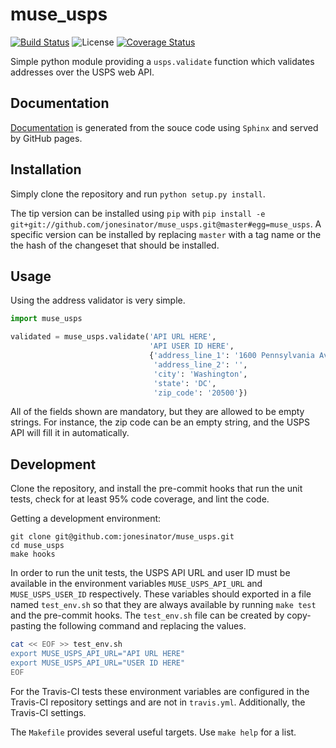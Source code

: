 # muse\_usps
[![Build Status](https://travis-ci.org/jonesinator/muse_usps.svg)](https://travis-ci.org/jonesinator/muse_usps)
![License](https://img.shields.io/github/license/jonesinator/muse_usps.svg)
[![Coverage Status](https://coveralls.io/repos/jonesinator/muse_usps/badge.svg?branch=master&service=github)](https://coveralls.io/github/jonesinator/muse_usps?branch=master)

Simple python module providing a `usps.validate` function which validates
addresses over the USPS web API.

## Documentation
[Documentation](https://jonesinator.github.io/muse_usps) is generated from the
souce code using `Sphinx` and served by GitHub pages.

## Installation
Simply clone the repository and run `python setup.py install`.

The tip version can be installed using `pip` with
`pip install -e git+git://github.com/jonesinator/muse_usps.git@master#egg=muse_usps`.
A specific version can be installed by replacing `master` with a tag name or
the the hash of the changeset that should be installed.

## Usage

Using the address validator is very simple.

```python
import muse_usps

validated = muse_usps.validate('API URL HERE',
                               'API USER ID HERE',
                               {'address_line_1': '1600 Pennsylvania Ave NW',
                                'address_line_2': '',
                                'city': 'Washington',
                                'state': 'DC',
                                'zip_code': '20500'})
```

All of the fields shown are mandatory, but they are allowed to be empty strings.
For instance, the zip code can be an empty string, and the USPS API will fill
it in automatically.

## Development
Clone the repository, and install the pre-commit hooks that run the unit tests,
check for at least 95% code coverage, and lint the code.

Getting a development environment:
```
git clone git@github.com:jonesinator/muse_usps.git
cd muse_usps
make hooks
```

In order to run the unit tests, the USPS API URL and user ID must be available
in the environment variables `MUSE_USPS_API_URL` and `MUSE_USPS_USER_ID`
respectively. These variables should exported in a file named `test_env.sh` so
that they are always available by running `make test` and the pre-commit hooks.
The `test_env.sh` file can be created by copy-pasting the following command and
replacing the values.

```bash
cat << EOF >> test_env.sh
export MUSE_USPS_API_URL="API URL HERE"
export MUSE_USPS_API_URL="USER ID HERE"
EOF
```

For the Travis-CI tests these environment variables are configured in the
Travis-CI repository settings and are not in `travis.yml`. Additionally, the
Travis-CI settings.

The `Makefile` provides several useful targets. Use `make help` for a list.
